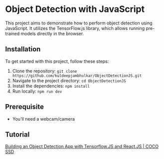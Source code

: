 # Object Detection with JavaScript

This project aims to demonstrate how to perform object detection using JavaScript. It utilizes the TensorFlow.js library, which allows running pre-trained models directly in the browser.

## Installation

To get started with this project, follow these steps:

1. Clone the repository: `git clone https://github.com/kuldeepjambhulkar/ObjectDetectionJS.git`
2. Navigate to the project directory: `cd ObjectDetectionJS`
3. Install the dependencies: `npm install`
4. Run locally: `npm run dev`

## Prerequisite

- You'll need a webcam/camera

## Tutorial
[Building an Object Detection App with Tensorflow.JS and React.JS | COCO SSD](https://www.youtube.com/watch?v=uTdUUpfA83s)